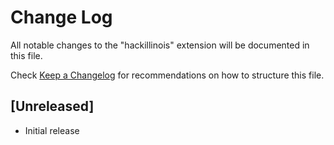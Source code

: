# Change Log

All notable changes to the "hackillinois" extension will be documented in this file.

Check [Keep a Changelog](http://keepachangelog.com/) for recommendations on how to structure this file.

## [Unreleased]

- Initial release